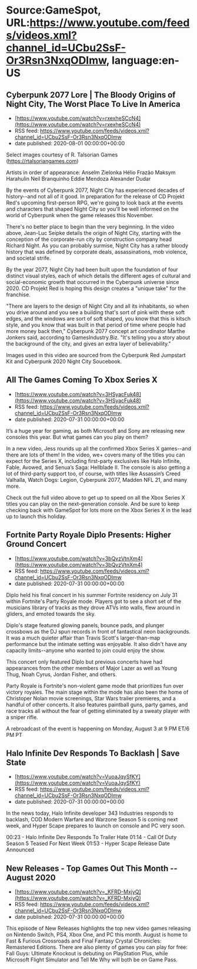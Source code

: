 # Source:GameSpot, URL:https://www.youtube.com/feeds/videos.xml?channel_id=UCbu2SsF-Or3Rsn3NxqODImw, language:en-US

## Cyberpunk 2077 Lore | The Bloody Origins of Night City, The Worst Place To Live In America
 - [https://www.youtube.com/watch?v=rxexheSCcN4](https://www.youtube.com/watch?v=rxexheSCcN4)
 - RSS feed: https://www.youtube.com/feeds/videos.xml?channel_id=UCbu2SsF-Or3Rsn3NxqODImw
 - date published: 2020-08-01 00:00:00+00:00

Select images courtesy of R. Talsorian Games (https://rtalsoriangames.com)
 
Artists in order of appearance:
Anselm Zielonka
Hélio Frazão
Maksym Harahulin
Neil Branquinho
Eddie Mendoza
Alexander Dudar

By the events of Cyberpunk 2077, Night City has experienced decades of history--and not all of it good. In preparation for the release of CD Projekt Red's upcoming first-person RPG, we're going to look back at the events and characters that shaped Night City so you'll be well informed on the world of Cyberpunk when the game releases this November.

There's no better place to begin than the very beginning. In the video above, Jean-Luc Seipke details the origin of Night City, starting with the conception of the corporate-run city by construction company head Richard Night. As you can probably surmise, Night City has a rather bloody history that was defined by corporate deals, assassinations, mob violence, and societal strife. 

By the year 2077, Night City had been built upon the foundation of four distinct visual styles, each of which details the different ages of cultural and social-economic growth that occurred in the Cyberpunk universe since 2020. CD Projekt Red is hoping this design creates a "unique take" for the franchise.

"There are layers to the design of Night City and all its inhabitants, so when you drive around and you see a building that's sort of pink with these soft edges, and the windows are sort of soft shaped, you know that this is kitsch style, and you know that was built in that period of time where people had more money back then," Cyberpunk 2077 concept art coordinator Marthe Jonkers said, according to GamesIndustry.Biz. "It's telling you a story about the background of the city, and gives an extra layer of believability."

Images used in this video are sourced from the Cyberpunk Red Jumpstart Kit and Cyberpunk 2020 Night City Soucebook.

## All The Games Coming To Xbox Series X
 - [https://www.youtube.com/watch?v=3HSyacFuk48](https://www.youtube.com/watch?v=3HSyacFuk48)
 - RSS feed: https://www.youtube.com/feeds/videos.xml?channel_id=UCbu2SsF-Or3Rsn3NxqODImw
 - date published: 2020-07-31 00:00:00+00:00

It’s a huge year for gaming, as both Microsoft and Sony are releasing new consoles this year. But what games can you play on them?

In a new video, Jess rounds up all the confirmed Xbox Series X games--and there are lots of them! In the video, we+ covers many of the titles you can expect for the Series X, including first-party exclusives like Halo Infinite, Fable, Avowed, and Senua’s Saga: Hellblade II. The console is also getting a lot of third-party support too, of course, with titles like Assassin’s Creed Valhalla, Watch Dogs: Legion, Cyberpunk 2077, Madden NFL 21, and many more.

Check out the full video above to get up to speed on all the Xbox Series X titles you can play on the next-generation console. And be sure to keep checking back with GameSpot for lots more on the Xbox Series X in the lead up to launch this holiday.

## Fortnite Party Royale Diplo Presents: Higher Ground Concert
 - [https://www.youtube.com/watch?v=3bQvzVtnXm4](https://www.youtube.com/watch?v=3bQvzVtnXm4)
 - RSS feed: https://www.youtube.com/feeds/videos.xml?channel_id=UCbu2SsF-Or3Rsn3NxqODImw
 - date published: 2020-07-31 00:00:00+00:00

Diplo held his final concert in his summer Fortnite residency on July 31 within Fortnite's Party Royale mode. Players got to see a short set of the musicians library of tracks as they drove ATVs into walls, flew around in gliders, and emoted towards the sky. 

Diplo's stage featured glowing panels, bounce pads, and plunger crossbows as the DJ spun records in front of fantastical neon backgrounds. It was a much quieter affair than Travis Scott's larger-than-map performance but the intimate setting was enjoyable. It also didn't have any capacity limits--anyone who wanted to join could enjoy the show.

This concert only featured Diplo but previous concerts have had appearances from the other members of Major Lazer as well as Young Thug, Noah Cyrus, Jordan Fisher, and others. 

Party Royale is Fortnite's non-violent game mode that prioritizes fun over victory royales. The main stage within the mode has also been the home of Christoper Nolan movie screenings, Star Wars trailer premieres, and a handful of other concerts. It also features paintball guns, party games, and race tracks all without the fear of getting eliminated by a sweaty player with a sniper rifle. 

A rebroadcast of the event is happening on Monday, August 3 at 9 PM ET/6 PM PT

## Halo Infinite Dev Responds To Backlash | Save State
 - [https://www.youtube.com/watch?v=VuoaJqySfKY](https://www.youtube.com/watch?v=VuoaJqySfKY)
 - RSS feed: https://www.youtube.com/feeds/videos.xml?channel_id=UCbu2SsF-Or3Rsn3NxqODImw
 - date published: 2020-07-31 00:00:00+00:00

In the news today, Halo Infinite developer 343 Industries responds to backlash, COD Modern Warfare and Warzone Season 5 is coming next week, and Hyper Scape prepares to launch on console and PC very soon.

00:23 - Halo Infinite Dev Responds To Trailer Hate
01:14 - Call Of Duty Season 5 Teased For Next Week
01:53 - Hyper Scape Release Date Announced

## New Releases - Top Games Out This Month -- August 2020
 - [https://www.youtube.com/watch?v=_KFRD-MxjyQ](https://www.youtube.com/watch?v=_KFRD-MxjyQ)
 - RSS feed: https://www.youtube.com/feeds/videos.xml?channel_id=UCbu2SsF-Or3Rsn3NxqODImw
 - date published: 2020-07-31 00:00:00+00:00

This episode of New Releases highlights the top new video games releasing on Nintendo Switch, PS4, Xbox One, and PC this month. August is home to Fast & Furious Crossroads and Final Fantasy Crystal Chronicles: Remastered Editions. There are also plenty of games you can play for free: Fall Guys: Ultimate Knockout is debuting on PlayStation Plus, while Microsoft Flight Simulator and Tell Me Why will both be on Game Pass.

